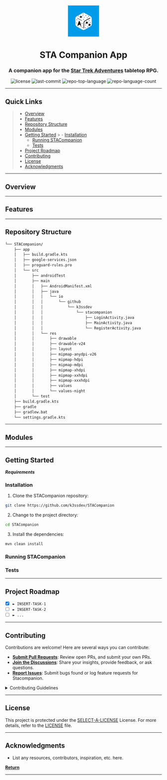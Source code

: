 <p align="center">
  <img src="https://github.com/k3ssdev/STACompanion/blob/master/app/src/main/res/mipmap-hdpi/stacompanion_blue.png?raw=true" width="100" />
</p>
<p align="center">
    <h1 align="center">STA Companion App</h1>
</p>
<p align="center">
    <h3 align="center">A companion app for the <a href="https://www.modiphius.net/collections/star-trek-adventures">Star Trek Adventures</a> tabletop RPG.</h3>
</p>
<p align="center">
	<img src="https://img.shields.io/github/license/k3ssdev/STACompanion?style=default&color=0080ff" alt="license">
	<img src="https://img.shields.io/github/last-commit/k3ssdev/STACompanion?style=default&color=0080ff" alt="last-commit">
	<img src="https://img.shields.io/github/languages/top/k3ssdev/STACompanion?style=default&color=0080ff" alt="repo-top-language">
	<img src="https://img.shields.io/github/languages/count/k3ssdev/STACompanion?style=default&color=0080ff" alt="repo-language-count">
<p>
<p align="center">
	<!-- default option, no dependency badges. -->
</p>
<hr>

##  Quick Links

> - [ Overview](#-overview)
> - [ Features](#-features)
> - [ Repository Structure](#-repository-structure)
> - [ Modules](#-modules)
> - [ Getting Started](#-getting-started)
    >   - [ Installation](#-installation)
>   - [ Running STACompanion](#-running-STACompanion)
>   - [ Tests](#-tests)
> - [ Project Roadmap](#-project-roadmap)
> - [ Contributing](#-contributing)
> - [ License](#-license)
> - [ Acknowledgments](#-acknowledgments)

---

##  Overview


---

##  Features


---

##  Repository Structure

```sh
└── STACompanion/
    ├── app
    │   ├── build.gradle.kts
    │   ├── google-services.json
    │   ├── proguard-rules.pro
    │   └── src
    │       ├── androidTest
    │       ├── main
    │       │   ├── AndroidManifest.xml
    │       │   ├── java
    │       │   │   └── io
    │       │   │       └── github
    │       │   │           └── k3ssdev
    │       │   │               └── stacompanion
    │       │   │                   ├── LoginActivity.java
    │       │   │                   ├── MainActivity.java
    │       │   │                   └── RegisterActivity.java
    │       │   └── res
    │       │       ├── drawable
    │       │       ├── drawable-v24
    │       │       ├── layout
    │       │       ├── mipmap-anydpi-v26
    │       │       ├── mipmap-hdpi
    │       │       ├── mipmap-mdpi
    │       │       ├── mipmap-xhdpi
    │       │       ├── mipmap-xxhdpi
    │       │       ├── mipmap-xxxhdpi
    │       │       ├── values
    │       │       └── values-night
    │       └── test
    ├── build.gradle.kts
    ├── gradle
    ├── gradlew.bat
    └── settings.gradle.kts
```

---

##  Modules

---

##  Getting Started

***Requirements***



###  Installation

1. Clone the STACompanion repository:

```sh
git clone https://github.com/k3ssdev/STACompanion
```

2. Change to the project directory:

```sh
cd STACompanion
```

3. Install the dependencies:

```sh
mvn clean install
```

###  Running STACompanion



###  Tests

---

##  Project Roadmap

- [X] `► INSERT-TASK-1`
- [ ] `► INSERT-TASK-2`
- [ ] `► ...`

---

##  Contributing

Contributions are welcome! Here are several ways you can contribute:

- **[Submit Pull Requests](https://github/k3ssdev/STACompanion/blob/main/CONTRIBUTING.md)**: Review open PRs, and submit your own PRs.
- **[Join the Discussions](https://github/k3ssdev/STACompanion/discussions)**: Share your insights, provide feedback, or ask questions.
- **[Report Issues](https://github/k3ssdev/STACompanion/issues)**: Submit bugs found or log feature requests for Stacompanion.

<details closed>
    <summary>Contributing Guidelines</summary>

1. **Fork the Repository**: Start by forking the project repository to your GitHub account.
2. **Clone Locally**: Clone the forked repository to your local machine using a Git client.
   ```sh
   git clone https://github.com/k3ssdev/STACompanion
   ```
3. **Create a New Branch**: Always work on a new branch, giving it a descriptive name.
   ```sh
   git checkout -b new-feature-x
   ```
4. **Make Your Changes**: Develop and test your changes locally.
5. **Commit Your Changes**: Commit with a clear message describing your updates.
   ```sh
   git commit -m 'Implemented new feature x.'
   ```
6. **Push to GitHub**: Push the changes to your forked repository.
   ```sh
   git push origin new-feature-x
   ```
7. **Submit a Pull Request**: Create a PR against the original project repository. Clearly describe the changes and their motivations.

Once your PR is reviewed and approved, it will be merged into the main branch.

</details>

---

##  License

This project is protected under the [SELECT-A-LICENSE](https://choosealicense.com/licenses) License. For more details, refer to the [LICENSE](https://choosealicense.com/licenses/) file.

---

##  Acknowledgments

- List any resources, contributors, inspiration, etc. here.

[**Return**](#-quick-links)

---
